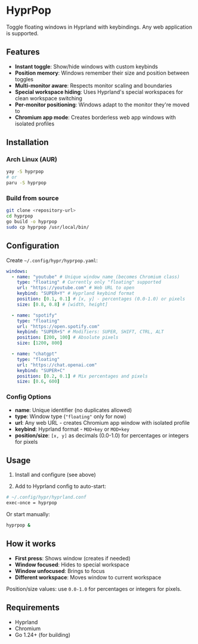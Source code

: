 # HyprPop

Toggle floating windows in Hyprland with keybindings. Any web application is supported.

## Features

- **Instant toggle**: Show/hide windows with custom keybinds
- **Position memory**: Windows remember their size and position between toggles
- **Multi-monitor aware**: Respects monitor scaling and boundaries
- **Special workspace hiding**: Uses Hyprland's special workspaces for clean workspace switching
- **Per-monitor positioning**: Windows adapt to the monitor they're moved to
- **Chromium app mode**: Creates borderless web app windows with isolated profiles

## Installation

### Arch Linux (AUR)

```bash
yay -S hyprpop
# or
paru -S hyprpop
```

### Build from source

```bash
git clone <repository-url>
cd hyprpop
go build -o hyprpop
sudo cp hyprpop /usr/local/bin/
```

## Configuration

Create `~/.config/hypr/hyprpop.yaml`:

```yaml
windows:
  - name: "youtube" # Unique window name (becomes Chromium class)
    type: "floating" # Currently only "floating" supported
    url: "https://youtube.com" # Web URL to open
    keybind: "SUPER+Y" # Hyprland keybind format
    position: [0.1, 0.1] # [x, y] - percentages (0.0-1.0) or pixels
    size: [0.8, 0.8] # [width, height]

  - name: "spotify"
    type: "floating"
    url: "https://open.spotify.com"
    keybind: "SUPER+S" # Modifiers: SUPER, SHIFT, CTRL, ALT
    position: [200, 100] # Absolute pixels
    size: [1200, 800]

  - name: "chatgpt"
    type: "floating"
    url: "https://chat.openai.com"
    keybind: "SUPER+C"
    position: [0.2, 0.1] # Mix percentages and pixels
    size: [0.6, 600]
```

### Config Options

- **name**: Unique identifier (no duplicates allowed)
- **type**: Window type (`"floating"` only for now)
- **url**: Any web URL - creates Chromium app window with isolated profile
- **keybind**: Hyprland format - `MOD+key` or `MOD+key`
- **position/size**: `[x, y]` as decimals (0.0-1.0) for percentages or integers for pixels

## Usage

1. Install and configure (see above)

2. Add to Hyprland config to auto-start:

```bash
# ~/.config/hypr/hyprland.conf
exec-once = hyprpop
```

Or start manually:

```bash
hyprpop &
```

## How it works

- **First press**: Shows window (creates if needed)
- **Window focused**: Hides to special workspace
- **Window unfocused**: Brings to focus
- **Different workspace**: Moves window to current workspace

Position/size values: use `0.0-1.0` for percentages or integers for pixels.

## Requirements

- Hyprland
- Chromium
- Go 1.24+ (for building)
